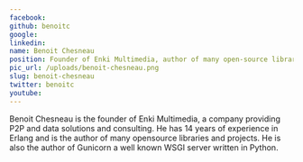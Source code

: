 ```yaml
---
facebook: 
github: benoitc
google: 
linkedin: 
name: Benoit Chesneau
position: Founder of Enki Multimedia, author of many open-source libraries written in Erlang & Python including Barrel, Hackney & Gunicorn
pic_url: /uploads/benoit-chesneau.png
slug: benoit-chesneau
twitter: benoitc
youtube: 
---
```

<p>Benoit Chesneau is the founder of Enki Multimedia, a company providing P2P and data solutions and consulting. He has 14 years of experience in Erlang and is the author of many opensource libraries and projects. He is also the author of Gunicorn a well known WSGI server written in Python.</p>
